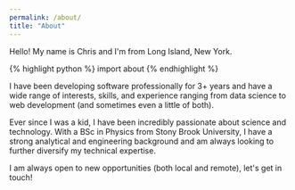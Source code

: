```yaml
---
permalink: /about/
title: "About"
---
```


Hello! My name is Chris and I'm from Long Island, New York.

{% highlight python %}
import about
{% endhighlight %}

I have been developing software professionally for 3+ years and have a wide range of interests, skills, and experience ranging from data science to web development (and sometimes even a little of both).

Ever since I was a kid, I have been incredibly passionate about science and technology. With a BSc in Physics from Stony Brook University, I have a strong analytical and engineering background and am always looking to further diversify my technical expertise.

I am always open to new opportunities (both local and remote), let's get in touch!

<div id="wrapper-9cd199b9cc5410cd3b1ad21cab2e54d3">
		<div id="map-9cd199b9cc5410cd3b1ad21cab2e54d3"></div><script>(function () {
        var setting = {"height":250,"width":863,"zoom":6,"queryString":"Long Island, New York, USA","place_id":"ChIJy6Xu4VRE6IkRGA2UhmH59x0","satellite":false,"centerCoord":[40.852830624139806,-72.94907539966108],"cid":"0x1df7f96186940d18","lang":"en","cityUrl":"/bahamas/long-island-17570","cityAnchorText":"Map of Long Island, Bahamas Out Islands, Bahamas","id":"map-9cd199b9cc5410cd3b1ad21cab2e54d3","embed_id":"456646"};
        var d = document;
        var s = d.createElement('script');
        s.src = 'https://1map.com/js/script-for-user.js?embed_id=456646';
        s.async = true;
        s.onload = function (e) {
          window.OneMap.initMap(setting)
        };
        var to = d.getElementsByTagName('script')[0];
        to.parentNode.insertBefore(s, to);
      })();</script></div>